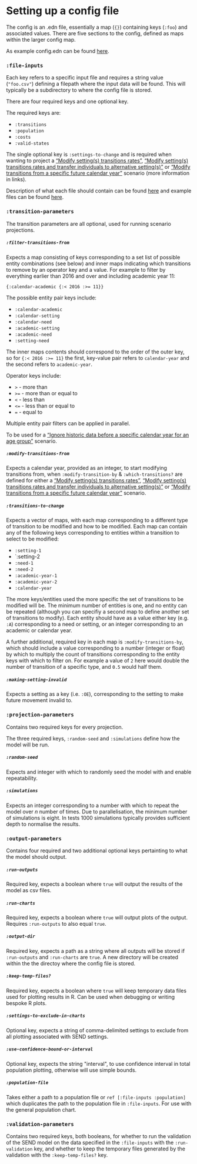 # Setting up a config file

The config is an .edn file, essentially a map (`{}`) containing keys (`:foo`) and associated values. There are five sections to the config, defined as maps within the larger config map.

As example config.edn can be found [here](https://github.com/MastodonC/witan.send/blob/master/data/demo/config.edn).

### `:file-inputs`

Each key refers to a specific input file and requires a string value (`"foo.csv"`) defining a filepath where the input data will be found. This will typically be a subdirectory to where the config file is stored.

There are four required keys and one optional key.

The required keys are:
- `:transitions`
- `:population`
- `:costs`
- `:valid-states`

The single optional key is `:settings-to-change` and is required when wanting to project a [“Modify setting(s) transitions rates”](https://github.com/MastodonC/witan.send/blob/master/doc/scenarios.md#modify-settings-transitions-rates), [“Modify setting(s) transitions rates and transfer individuals to alternative setting(s)”](https://github.com/MastodonC/witan.send/blob/master/doc/scenarios.md#modify-settings-transitions-rates-and-transfer-individuals-to-alternative-settings) or [“Modify transitions from a specific future calendar year”](https://github.com/MastodonC/witan.send/blob/master/doc/scenarios.md#modify-transitions-from-a-specific-future-calendar-year) scenario (more information in links).

Description of what each file should contain can be found [here](https://docs.google.com/document/d/138mSLMwTnH5ev1z0po07qGPxcfvuVkjR0ax8Yo88724/edit#) and example files can be found [here](https://github.com/MastodonC/witan.send/tree/master/data/demo/data).

### `:transition-parameters`

The transition parameters are all optional, used for running scenario projections.

##### `:filter-transitions-from`

Expects a map consisting of keys corresponding to a set list of possible entity combinations (see below) and inner maps indicating which transitions to remove by an operator key and a value. For example to filter by everything earlier than 2016 and over and including academic year 11:

`{:calendar-academic {:< 2016 :>= 11}}`

The possible entity pair keys include:
* `:calendar-academic`
* `:calendar-setting`
* `:calendar-need`
* `:academic-setting`
* `:academic-need`
* `:setting-need`

The inner maps contents should correspond to the order of the outer key, so for `{:< 2016 :>= 11}` the first, key-value pair refers to `calendar-year` and the second refers to `academic-year`.

Operator keys include:
* `>` - more than
* `>=` - more than or equal to
* `<` - less than
* `<=` - less than or equal to
* `=` - equal to

Multiple entity pair filters can be applied in parallel.

To be used for a [“Ignore historic data before a specific calendar year for an age group”](https://github.com/MastodonC/witan.send/blob/master/doc/scenarios.md#ignore-historic-data-before-a-specific-calendar-year-for-an-age-group) scenario.

##### `:modify-transitions-from`

Expects a calendar year, provided as an integer, to start modifying transitions from, when `:modify-transition-by` & `:which-transitions?` are defined for either a [“Modify setting(s) transitions rates”](https://github.com/MastodonC/witan.send/blob/master/doc/scenarios.md#modify-settings-transitions-rates), [“Modify setting(s) transitions rates and transfer individuals to alternative setting(s)”](https://github.com/MastodonC/witan.send/blob/master/doc/scenarios.md#modify-settings-transitions-rates-and-transfer-individuals-to-alternative-settings) or [“Modify transitions from a specific future calendar year”](https://github.com/MastodonC/witan.send/blob/master/doc/scenarios.md#modify-transitions-from-a-specific-future-calendar-year) scenario.

##### `:transitions-to-change`

Expects a vector of maps, with each map corresponding to a different type of transition to be modified and how to be modified. Each map can contain any of the following keys corresponding to entities within a transition to select to be modified:

* `:setting-1`
* `:setting-2
* `:need-1`
* `:need-2`
* `:academic-year-1`
* `:academic-year-2`
* `:calendar-year`

The more keys/entities used the more specific the set of transitions to be modified will be. The minimum number of entities is one, and no entity can be repeated (although you can specifiy a second map to define another set of transitions to modify). Each entity should have as a value either key (e.g. `:A`) corresponding to a need or setting, or an integer corresponding to an academic or calendar year. 

A further additional, required key in each map is `:modify-transitions-by`, which should include a value corresponding to a number (integer or float) by which to multiply the count of transitions corresponding to the entity keys with which to filter on. For example a value of `2` here would double the number of transition of a specific type, and `0.5` would half them.

##### `:making-setting-invalid`

Expects a setting as a key (i.e. `:OE`), corresponding to the setting to make future movement invalid to.

### `:projection-parameters`

Contains two required keys for every projection.

The three required keys, `:random-seed` and `:simulations` define how the model will be run.

##### `:random-seed`

Expects and integer with which to randomly seed the model with and enable repeatability.

##### `:simulations`

Expects an integer corresponding to a number with which to repeat the model over _n_ number of times. Due to parallelisation, the minimum number of simulations is eight. In tests 1000 simulations typically provides sufficient depth to normalise the results.

### `:output-parameters`

Contains four required and two additional optional keys pertainting to what the model should output.

##### `:run-outputs`

Required key, expects a boolean where `true` will output the results of the model as csv files.

##### `:run-charts`

Required key, expects a boolean where `true` will output plots of the output. Requires `:run-outputs` to also equal `true`.

##### `:output-dir`

Required key, expects a path as a string where all outputs will be stored if `:run-outputs` and `:run-charts` are `true`. A new directory will be created within the the directoy where the config file is stored.

##### `:keep-temp-files?`

Required key, expects a boolean where `true` will keep temporary data files used for plotting results in R. Can be used when debugging or writing bespoke R plots.

##### `:settings-to-exclude-in-charts`

Optional key, expects a string of comma-delimited settings to exclude from all plotting associated with SEND settings.

##### `:use-confidence-bound-or-interval`

Optional key, expects the string "interval", to use confidence interval in total population plotting, otherwise will use simple bounds.

##### `:population-file`

Takes either a path to a population file or `ref [:file-inputs :population]` which duplicates the path to the population file in `:file-inputs`. For use with the general population chart.

### `:validation-parameters`

Contains two required keys, both booleans, for whether to run the validation of the SEND model on the data specified in the `:file-inputs` with the `:run-validation` key, and whether to keep the temporary files generated by the validation with the `:keep-temp-files?` key.
